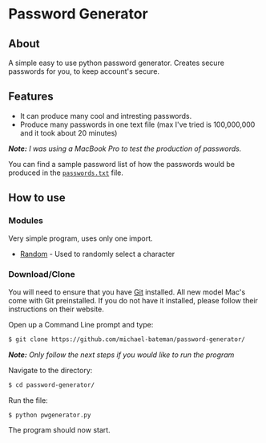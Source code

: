 # Password Generator
## About
A simple easy to use python password generator.  Creates secure passwords for you, to keep account's secure.

## Features
* It can produce many cool and intresting passwords.
* Produce many passwords in one text file (max I've tried is 100,000,000 and it took about 20 minutes)

___Note:__ I was using a MacBook Pro to test the production of passwords._

You can find a sample password list of how the passwords would be produced in the [`passwords.txt`](passwords.txt) file.

## How to use
### Modules
Very simple program, uses only one import.
* [Random](https://docs.python.org/2/library/random.html) - Used to randomly select a character

### Download/Clone
You will need to ensure that you have [Git](https://git-scm.com) installed.  All new model Mac's come with Git preinstalled.  If you do not have it installed, please follow their instructions on their website.

Open up a Command Line prompt and type:
```bash
$ git clone https://github.com/michael-bateman/password-generator/
```
*__Note:__ Only follow the next steps if you would like to run the program*

Navigate to the directory:
```bash
$ cd password-generator/
```
Run the file:
```bash
$ python pwgenerator.py
```
The program should now start.
